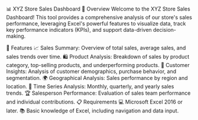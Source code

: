 📊 XYZ Store Sales Dashboard
📝 Overview
Welcome to the XYZ Store Sales Dashboard! This tool provides a comprehensive analysis of our store's sales performance, leveraging Excel's powerful features to visualize data, track key performance indicators (KPIs), and support data-driven decision-making.

🌟 Features
📈 Sales Summary: Overview of total sales, average sales, and sales trends over time.
🛍️ Product Analysis: Breakdown of sales by product category, top-selling products, and underperforming products.
👥 Customer Insights: Analysis of customer demographics, purchase behavior, and segmentation.
🌍 Geographical Analysis: Sales performance by region and location.
📅 Time Series Analysis: Monthly, quarterly, and yearly sales trends.
🏆 Salesperson Performance: Evaluation of sales team performance and individual contributions.
📋 Requirements
💻 Microsoft Excel 2016 or later.
📚 Basic knowledge of Excel, including navigation and data input.
